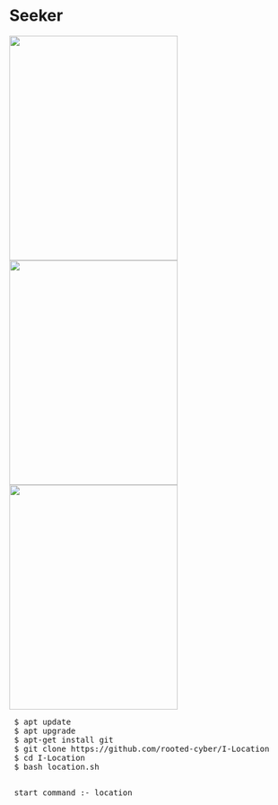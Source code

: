# Seeker

<img src="https://github.com/rooted-cyber/I-Location/raw/master/image/I-Location.png" style="width:300px;height:400px;">
<img src="https://github.com/rooted-cyber/I-Location/raw/master/image/I-Location2.png" style="width:300px;height:400px;">
<img src="https://github.com/rooted-cyber/I-Location/raw/master/image/I-Location3.png" style="width:300px;height:400px;">

<pre>
 $ apt update
 $ apt upgrade
 $ apt-get install git
 $ git clone https://github.com/rooted-cyber/I-Location
 $ cd I-Location
 $ bash location.sh
 </pre>
 
 <pre>
 start command :- location</pre>
